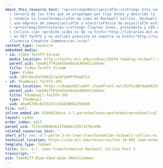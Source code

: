 ```yaml
---
about_this_resource_text: "<p><strong>Descripci\xF3n:</strong> Esta sesi\xF3n es la\
  \ tercera de las tres que se propongan por Clay Jones y describe la forma en que\
  \ condujo la transformaci\xF3n de Lean en Rockwell Collins. Rockwell Collins es\
  \ una empresa de comunicaci\xF3n y electr\xF3nica de aviaci\xF3n estadounidense.</p>\
  \ <p><strong>Instructores:</strong> Clayton Jones, presidente y CEO de Rockwell\
  \ Collins.</p> <p>(Este video es de <a href=\"http://libraries.mit.edu/\">MIT Libraries</a>\
  \ en MIT TechTV y no est\xE1 previsto en nuestra <a href=\"http://ocw.mit.edu/terms/\"\
  >licencia Creative Commons</a>.)</p>"
content_type: resource
embedded_media:
- id: Video-TechTV-Stream
  media_location: http://techtv.mit.edu/videos/29254-leading-rockwell-collins-lean-transformation-w-spanish-subtitles-part-3
  parent_uid: 7aeb01f701aed3edda2e36b4511a0aec
  title: Video-TechTV-Stream
  type: Video
  uid: 28fc5bc69f456327ac07160ff9de8712
- id: Thumbnail-TechTV-JPG
  media_location: https://duqmab81lwd47.cloudfront.net/53f5c98fded36256010109b403dd54bb/thumbnails/29254/jumbo.jpg
  parent_uid: 7aeb01f701aed3edda2e36b4511a0aec
  title: Thumbnail-TechTV-JPG
  type: Thumbnail
  uid: 4ba4523bc6373237c454450b62258200
file: null
inline_embed_id: 62069538ses.3-7,parte3enleantransformationrockwellcollinsesunpregrabado50820781
layout: video
order_index: null
parent_uid: f17ec699d54615f666bc355732f6cd90
related_resources_text: ''
short_url: ses.-3-7-parte-3-en-lean-transformation-rockwell-collins-es-un-pregrabado
technical_location: https://ocw.mit.edu/resources/res-16-001-lean-enterprise-en-espanol-january-iap-2012/videos/ses.-3-7-parte-3-en-lean-transformation-rockwell-collins-es-un-pregrabado
template_type: Tabbed
title: Ses. 3-7, Lean Transformation Rockwell Collins Part 3
transcript: ''
uid: 7aeb01f7-01ae-d3ed-da2e-36b4511a0aec
---
```

